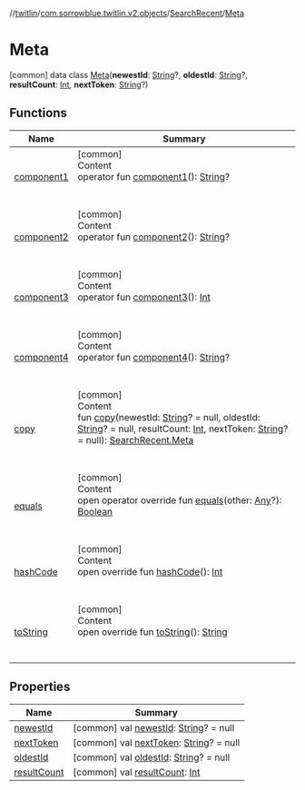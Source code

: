 //[twitlin](../../../index.md)/[com.sorrowblue.twitlin.v2.objects](../../index.md)/[SearchRecent](../index.md)/[Meta](index.md)



# Meta  
 [common] data class [Meta](index.md)(**newestId**: [String](https://kotlinlang.org/api/latest/jvm/stdlib/kotlin/-string/index.html)?, **oldestId**: [String](https://kotlinlang.org/api/latest/jvm/stdlib/kotlin/-string/index.html)?, **resultCount**: [Int](https://kotlinlang.org/api/latest/jvm/stdlib/kotlin/-int/index.html), **nextToken**: [String](https://kotlinlang.org/api/latest/jvm/stdlib/kotlin/-string/index.html)?)   


## Functions  
  
|  Name|  Summary| 
|---|---|
| <a name="com.sorrowblue.twitlin.v2.objects/SearchRecent.Meta/component1/#/PointingToDeclaration/"></a>[component1](component1.md)| <a name="com.sorrowblue.twitlin.v2.objects/SearchRecent.Meta/component1/#/PointingToDeclaration/"></a>[common]  <br>Content  <br>operator fun [component1](component1.md)(): [String](https://kotlinlang.org/api/latest/jvm/stdlib/kotlin/-string/index.html)?  <br><br><br>
| <a name="com.sorrowblue.twitlin.v2.objects/SearchRecent.Meta/component2/#/PointingToDeclaration/"></a>[component2](component2.md)| <a name="com.sorrowblue.twitlin.v2.objects/SearchRecent.Meta/component2/#/PointingToDeclaration/"></a>[common]  <br>Content  <br>operator fun [component2](component2.md)(): [String](https://kotlinlang.org/api/latest/jvm/stdlib/kotlin/-string/index.html)?  <br><br><br>
| <a name="com.sorrowblue.twitlin.v2.objects/SearchRecent.Meta/component3/#/PointingToDeclaration/"></a>[component3](component3.md)| <a name="com.sorrowblue.twitlin.v2.objects/SearchRecent.Meta/component3/#/PointingToDeclaration/"></a>[common]  <br>Content  <br>operator fun [component3](component3.md)(): [Int](https://kotlinlang.org/api/latest/jvm/stdlib/kotlin/-int/index.html)  <br><br><br>
| <a name="com.sorrowblue.twitlin.v2.objects/SearchRecent.Meta/component4/#/PointingToDeclaration/"></a>[component4](component4.md)| <a name="com.sorrowblue.twitlin.v2.objects/SearchRecent.Meta/component4/#/PointingToDeclaration/"></a>[common]  <br>Content  <br>operator fun [component4](component4.md)(): [String](https://kotlinlang.org/api/latest/jvm/stdlib/kotlin/-string/index.html)?  <br><br><br>
| <a name="com.sorrowblue.twitlin.v2.objects/SearchRecent.Meta/copy/#kotlin.String?#kotlin.String?#kotlin.Int#kotlin.String?/PointingToDeclaration/"></a>[copy](copy.md)| <a name="com.sorrowblue.twitlin.v2.objects/SearchRecent.Meta/copy/#kotlin.String?#kotlin.String?#kotlin.Int#kotlin.String?/PointingToDeclaration/"></a>[common]  <br>Content  <br>fun [copy](copy.md)(newestId: [String](https://kotlinlang.org/api/latest/jvm/stdlib/kotlin/-string/index.html)? = null, oldestId: [String](https://kotlinlang.org/api/latest/jvm/stdlib/kotlin/-string/index.html)? = null, resultCount: [Int](https://kotlinlang.org/api/latest/jvm/stdlib/kotlin/-int/index.html), nextToken: [String](https://kotlinlang.org/api/latest/jvm/stdlib/kotlin/-string/index.html)? = null): [SearchRecent.Meta](index.md)  <br><br><br>
| <a name="kotlin/Any/equals/#kotlin.Any?/PointingToDeclaration/"></a>[equals](../../../com.sorrowblue.twitlin.v2.users/-users-api/-expansion/-companion/index.md#%5Bkotlin%2FAny%2Fequals%2F%23kotlin.Any%3F%2FPointingToDeclaration%2F%5D%2FFunctions%2F1930806739)| <a name="kotlin/Any/equals/#kotlin.Any?/PointingToDeclaration/"></a>[common]  <br>Content  <br>open operator override fun [equals](../../../com.sorrowblue.twitlin.v2.users/-users-api/-expansion/-companion/index.md#%5Bkotlin%2FAny%2Fequals%2F%23kotlin.Any%3F%2FPointingToDeclaration%2F%5D%2FFunctions%2F1930806739)(other: [Any](https://kotlinlang.org/api/latest/jvm/stdlib/kotlin/-any/index.html)?): [Boolean](https://kotlinlang.org/api/latest/jvm/stdlib/kotlin/-boolean/index.html)  <br><br><br>
| <a name="kotlin/Any/hashCode/#/PointingToDeclaration/"></a>[hashCode](../../../com.sorrowblue.twitlin.v2.users/-users-api/-expansion/-companion/index.md#%5Bkotlin%2FAny%2FhashCode%2F%23%2FPointingToDeclaration%2F%5D%2FFunctions%2F1930806739)| <a name="kotlin/Any/hashCode/#/PointingToDeclaration/"></a>[common]  <br>Content  <br>open override fun [hashCode](../../../com.sorrowblue.twitlin.v2.users/-users-api/-expansion/-companion/index.md#%5Bkotlin%2FAny%2FhashCode%2F%23%2FPointingToDeclaration%2F%5D%2FFunctions%2F1930806739)(): [Int](https://kotlinlang.org/api/latest/jvm/stdlib/kotlin/-int/index.html)  <br><br><br>
| <a name="kotlin/Any/toString/#/PointingToDeclaration/"></a>[toString](../../../com.sorrowblue.twitlin.v2.users/-users-api/-expansion/-companion/index.md#%5Bkotlin%2FAny%2FtoString%2F%23%2FPointingToDeclaration%2F%5D%2FFunctions%2F1930806739)| <a name="kotlin/Any/toString/#/PointingToDeclaration/"></a>[common]  <br>Content  <br>open override fun [toString](../../../com.sorrowblue.twitlin.v2.users/-users-api/-expansion/-companion/index.md#%5Bkotlin%2FAny%2FtoString%2F%23%2FPointingToDeclaration%2F%5D%2FFunctions%2F1930806739)(): [String](https://kotlinlang.org/api/latest/jvm/stdlib/kotlin/-string/index.html)  <br><br><br>


## Properties  
  
|  Name|  Summary| 
|---|---|
| <a name="com.sorrowblue.twitlin.v2.objects/SearchRecent.Meta/newestId/#/PointingToDeclaration/"></a>[newestId](newest-id.md)| <a name="com.sorrowblue.twitlin.v2.objects/SearchRecent.Meta/newestId/#/PointingToDeclaration/"></a> [common] val [newestId](newest-id.md): [String](https://kotlinlang.org/api/latest/jvm/stdlib/kotlin/-string/index.html)? = null   <br>
| <a name="com.sorrowblue.twitlin.v2.objects/SearchRecent.Meta/nextToken/#/PointingToDeclaration/"></a>[nextToken](next-token.md)| <a name="com.sorrowblue.twitlin.v2.objects/SearchRecent.Meta/nextToken/#/PointingToDeclaration/"></a> [common] val [nextToken](next-token.md): [String](https://kotlinlang.org/api/latest/jvm/stdlib/kotlin/-string/index.html)? = null   <br>
| <a name="com.sorrowblue.twitlin.v2.objects/SearchRecent.Meta/oldestId/#/PointingToDeclaration/"></a>[oldestId](oldest-id.md)| <a name="com.sorrowblue.twitlin.v2.objects/SearchRecent.Meta/oldestId/#/PointingToDeclaration/"></a> [common] val [oldestId](oldest-id.md): [String](https://kotlinlang.org/api/latest/jvm/stdlib/kotlin/-string/index.html)? = null   <br>
| <a name="com.sorrowblue.twitlin.v2.objects/SearchRecent.Meta/resultCount/#/PointingToDeclaration/"></a>[resultCount](result-count.md)| <a name="com.sorrowblue.twitlin.v2.objects/SearchRecent.Meta/resultCount/#/PointingToDeclaration/"></a> [common] val [resultCount](result-count.md): [Int](https://kotlinlang.org/api/latest/jvm/stdlib/kotlin/-int/index.html)   <br>

